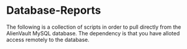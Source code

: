 # Database-Reports

The following is a collection of scripts in order to pull directly from the AlienVault MySQL database. The dependency is that you have alloted access remotely to the database. 
